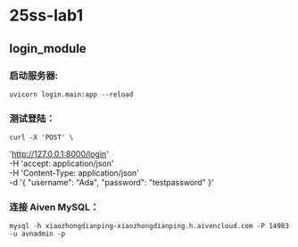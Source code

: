 # 25ss-lab1
## login_module
### 启动服务器:
    uvicorn login.main:app --reload
### 测试登陆：
    curl -X 'POST' \
  'http://127.0.0.1:8000/login' \
  -H 'accept: application/json' \
  -H 'Content-Type: application/json' \
  -d '{
  "username": "Ada",
  "password": "testpassword"
}'
### 连接 Aiven MySQL：
    mysql -h xiaozhongdianping-xiaozhongdianping.h.aivencloud.com -P 14983 -u avnadmin -p

